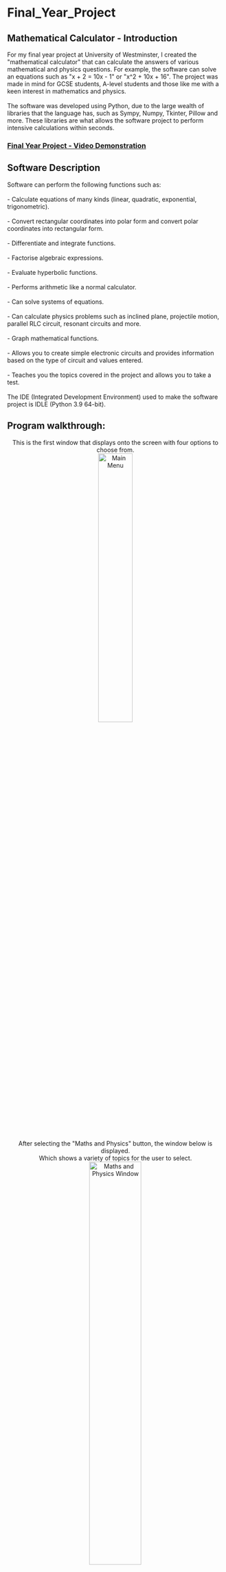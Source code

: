 # Final_Year_Project

<h2>Mathematical Calculator - Introduction</h2>
For my final year project at University of Westminster, I created the "mathematical calculator" that can calculate the answers of various mathematical and physics questions. For example, the software can solve an equations such as "x + 2 = 10x - 1" or "x^2 + 10x + 16". The project was made in mind for GCSE students, A-level students and those like me with a keen interest in mathematics and physics.
<br />
<br />
The software was developed using Python, due to the large wealth of libraries that the language has, such as Sympy, Numpy, Tkinter, Pillow and more. These libraries are what allows the software project to perform intensive calculations within seconds.
<br />

 ### [Final Year Project - Video Demonstration](https://drive.google.com/file/d/1O0AjKLSUajBq2kFg37jAmmMYKbmMu849/view?usp=drive_link)

<h2>Software Description</h2>
Software can perform the following functions such as:
<br />
<br />
- Calculate equations of many kinds (linear, quadratic, exponential, trigonometric).
<br />
<br />
- Convert rectangular coordinates into polar form and convert polar coordinates into rectangular form.
<br />
<br />
- Differentiate and integrate functions.
<br />
<br />
- Factorise algebraic expressions.
<br />
<br />
- Evaluate hyperbolic functions.
<br />
<br />
- Performs arithmetic like a normal calculator.
<br />
<br />
- Can solve systems of equations.
<br />
<br />
- Can calculate physics problems such as inclined plane, projectile motion, parallel RLC circuit, resonant circuits and more.
<br />
<br />
- Graph mathematical functions.
<br />
<br />
- Allows you to create simple electronic circuits and provides information based on the type of circuit and values entered.
<br />
<br />
- Teaches you the topics covered in the project and allows you to take a test.
<br />
<br />
The IDE (Integrated Development Environment) used to make the software project is IDLE (Python 3.9 64-bit).

<br />


<h2>Program walkthrough:</h2>

<p align="center">
This is the first window that displays onto the screen with four options to choose from.
<br />
<img src="https://i.imgur.com/mDP6K3D.png" height="40%" width="40%" alt="Main Menu"/>
<br />
<br />
<br /> 
After selecting the "Maths and Physics" button, the window below is displayed.<br/> 
Which shows a variety of topics for the user to select.
<br /> 
<img src="https://i.imgur.com/xmXiQff.png" height="49%" width="49%" alt="Maths and Physics Window"/>
<br />
<br />
<br />
After clicking the "differentiation button" from the image above, the following window is opened for user to<br />enter the expression to be differentiated. The "*" means multiplication and "**" means exponential in Python.<br /> For example, "cos(x)**2" = cos(x)^2.
<br />
<img src="https://imgur.com/IyCQDu6.png" height="40%" width="40%" alt="Derivative Window"/>
<br />
<br />
<br />
The "Equation Calculator" selected from the Maths and Physics window, allows the user to enter an equation <br/>
where the left and right entry box represent the left and right side of the equation respectively.
<br />
Once the user enters the equation and clicks "Solve Equation" button, the software then diplays the roots of <br />
the equation. 
<br /> 
<img src="https://imgur.com/IN4ootU.png" height="40%" width="40%" alt="Equation Calculator"/>
<br />
<br />
<br />
The "Graphing Calculator" selected from the Main Menu, allows the user to enter a function which is then displayed <br/>
onto another window.
<br />
<img src="https://imgur.com/9zuZcWL.png" height="40%" width="40%" alt="Graphing Calculator"/>
<br />
<br />
<br />
Sanitization complete:  <br/>
<img src="https://i.imgur.com/K71yaM2.png" height="80%" width="80%" alt="Disk Sanitization Steps"/>
<br />
<br />
Observe the wiped disk:  <br/>
<img src="https://i.imgur.com/AeZkvFQ.png" height="80%" width="80%" alt="Disk Sanitization Steps"/>
</p>

<!--
 ```diff
- text in red
+ text in green
! text in orange
# text in gray
@@ text in purple (and bold)@@
```
